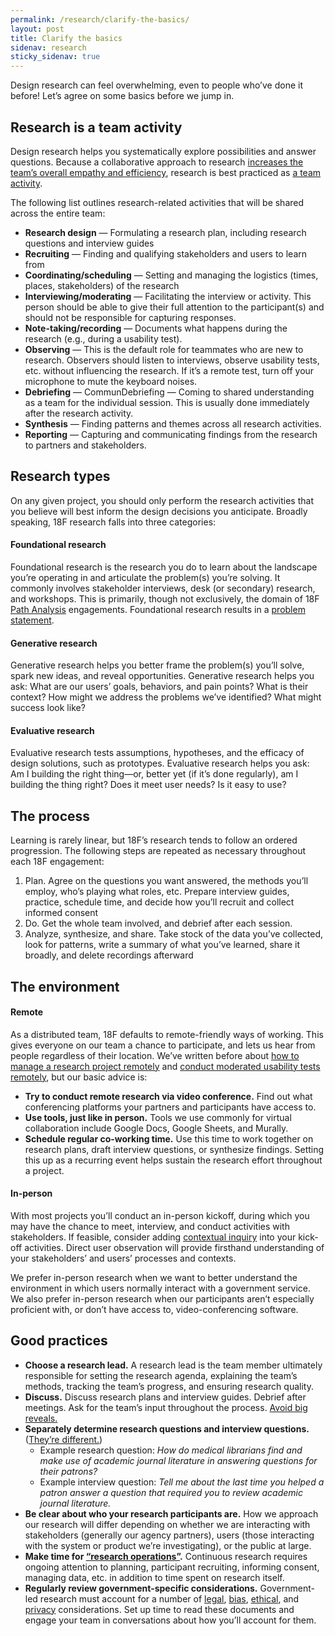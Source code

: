 ```yaml
---
permalink: /research/clarify-the-basics/
layout: post
title: Clarify the basics
sidenav: research
sticky_sidenav: true
---
```


Design research can feel overwhelming, even to people who’ve done it before! Let’s agree on some basics before we jump in.

## Research is a team activity

Design research helps you systematically explore possibilities and answer questions. Because a collaborative approach to research [increases the team’s overall empathy and efficiency](https://18f.gsa.gov/2016/08/16/what-happens-when-the-whole-team-joins-user-interviews/), research is best practiced as [a team activity](http://www.myddelton.co.uk/blog/user-research-is-a-team-sport). 

The following list outlines research-related activities that will be shared across the entire team:

- **Research design** —  Formulating a research plan, including research questions and interview guides
- **Recruiting** — Finding and qualifying stakeholders and users to learn from 
- **Coordinating/scheduling** — Setting and managing the logistics (times, places, stakeholders) of the research
- **Interviewing/moderating** — Facilitating the interview or activity. This person should be able to give their full attention to the participant(s) and should not be responsible for capturing responses.
- **Note-taking/recording** — Documents what happens during the research (e.g., during a usability test).
- **Observing** — This is the default role for teammates who are new to research. Observers should listen to interviews, observe usability tests, etc. without influencing the research. If it’s a remote test, turn off your microphone to mute the keyboard noises. 
- **Debriefing** — CommunDebriefing — Coming to shared understanding as a team for the individual session. This is usually done immediately after the research activity.
- **Synthesis** — Finding patterns and themes across all research activities. 
- **Reporting** — Capturing and communicating findings from the research to partners and stakeholders.


## Research types

On any given project, you should only perform the research activities that you believe will best inform the design decisions you anticipate. Broadly speaking, 18F research falls into three categories:

#### Foundational research

Foundational research is the research you do to learn about the landscape you’re operating in and articulate the problem(s) you’re solving. It commonly involves stakeholder interviews, desk (or secondary) research, and workshops. This is primarily, though not exclusively, the domain of 18F [Path Analysis](https://github.com/18F/path-analysis) engagements. Foundational research results in a [problem statement](https://github.com/18F/path-analysis/blob/master/approach.md#2-draft-a-problem-statement).

#### Generative research

Generative research helps you better frame the problem(s) you’ll solve, spark new ideas, and reveal opportunities. Generative research helps you ask: What are our users’ goals, behaviors, and pain points? What is their context? How might we address the problems we’ve identified? What might success look like?

#### Evaluative research

Evaluative research tests assumptions, hypotheses, and the efficacy of design solutions, such as prototypes. Evaluative research helps you ask: Am I building the right thing—or, better yet (if it’s done regularly), am I building the thing right? Does it meet user needs? Is it easy to use?

## The process

Learning is rarely linear, but 18F’s research tends to follow an ordered progression. The following steps are repeated as necessary throughout each 18F engagement:
1. Plan. Agree on the questions you want answered, the methods you’ll employ, who’s playing what roles, etc. Prepare interview guides, practice, schedule time, and decide how you’ll recruit and collect informed consent
1. Do. Get the whole team involved, and debrief after each session.
1. Analyze, synthesize, and share. Take stock of the data you’ve collected, look for patterns, write a summary of what you’ve learned, share it broadly, and delete recordings afterward

## The environment

#### Remote
As a distributed team, 18F defaults to remote-friendly ways of working. This gives everyone on our team a chance to participate, and lets us hear from people regardless of their location. We’ve written before about [how to manage a research project remotely](https://18f.gsa.gov/2017/09/27/three-ways-to-manage-research-projects/) and [conduct moderated usability tests remotely](https://18f.gsa.gov/2018/11/14/introduction-to-remote-moderated-usability-testing-part-1/), but our basic advice is:

- **Try to conduct remote research via video conference.** Find out what conferencing platforms your partners and participants have access to. 
- **Use tools, just like in person.** Tools we use commonly for virtual collaboration include Google Docs, Google Sheets, and Murally.
- **Schedule regular co-working time.** Use this time to work together on research plans, draft interview questions, or synthesize findings. Setting this up as a recurring event helps sustain the research effort throughout a project.

#### In-person

With most projects you’ll conduct an in-person kickoff, during which you may have the chance to meet, interview, and conduct activities with stakeholders. If feasible, consider adding [contextual inquiry](https://methods.18f.gov/discover/contextual-inquiry/) into your kick-off activities. Direct user observation will provide firsthand understanding of your stakeholders’ and users’ processes and contexts.

We prefer in-person research when we want to better understand the environment in which users normally interact with a government service. We also prefer in-person research when our participants aren’t especially proficient with, or don’t have access to, video-conferencing software.

## Good practices

- **Choose a research lead.** A research lead is the team member ultimately responsible for setting the research agenda, explaining the team’s methods, tracking the team’s progress, and ensuring research quality.
- **Discuss.** Discuss research plans and interview guides. Debrief after meetings. Ask for the team’s input throughout the process. [Avoid big reveals.](https://medium.com/@stonecrops/the-researchers-journey-leveling-up-as-a-user-researcher-a85cd35b53f5)
- **Separately determine research questions and interview questions.** ([They’re different.](https://medium.com/mule-design/research-questions-are-not-interview-questions-7f90602eb533))
  - Example research question: *How do medical librarians find and make use of academic journal literature in answering questions for their patrons?*
  - Example interview question: *Tell me about the last time you helped a patron answer a question that required you to review academic journal literature.*
- **Be clear about who your research participants are.** How we approach our research will differ depending on whether we are interacting with stakeholders (generally our agency partners), users (those interacting with the system or product we’re investigating), or the public at large. 
- **Make time for [“research operations”](https://medium.com/researchops-community/a-framework-for-whatisresearchops-e862315ab70d).** Continuous research requires ongoing attention to planning, participant recruiting, informing consent, managing data, etc. in addition to time spent on research itself.
- **Regularly review government-specific considerations.** Government-led research must account for a number of [legal](/research/legal), [bias](/research/bias), [ethical](/research/ethics), and [privacy](/research/privacy) considerations. Set up time to read these documents and engage your team in conversations about how you’ll account for them.
